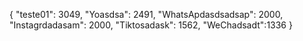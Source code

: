 {
    "teste01": 3049,
    "Yoasdsa": 2491,
    "WhatsApdasdsadsap": 2000,
    "Instagrdadasam": 2000,
    "Tiktosadask": 1562,
    "WeChadsadt":1336
}
